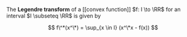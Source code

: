 The **Legendre transform** of a [[convex function]] $f: I \to \RR$ for an interval $I \subseteq \RR$ is given by

$$
f\^*(x^\*) = \sup_{x \in I} (x^\*x  - f(x))
$$